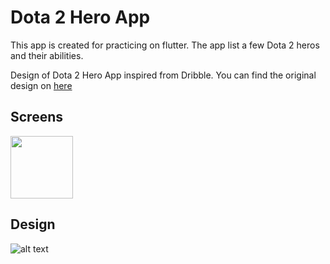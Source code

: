 # Dota 2 Hero App
This app is created for practicing on flutter. The app list a few Dota 2 heros and their abilities.

Design of Dota 2 Hero App inspired from Dribble. You can find the original design on [here](https://dribbble.com/shots/13216314-Dota-2-Streaming-App?_=1594668524241 "Dribble-Dota 2 Streaming App")

## Screens
<img src="/emreerkmen/dota_2_hero_app/raw/master/Dora2Hero_Sc1.gif" alt="" width="100" height="100">

## Design

![alt text][design]

[design]: https://user-images.githubusercontent.com/18727358/87349830-a17b5180-c55f-11ea-993b-75b9387d8021.png "Dota 2 Streaming App Design"
